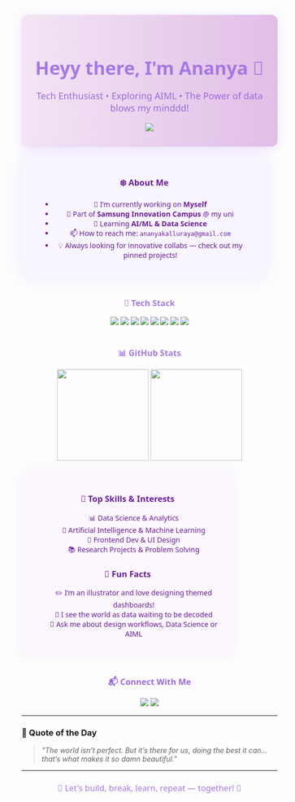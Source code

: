 <!-- 🌸 Custom Themed GitHub Profile - Inspired by Uploaded Aesthetic -->

<!-- Header -->
<div align="center" style="background: linear-gradient(to right, #F3E5F5, #E1BEE7); border-radius: 12px; padding: 30px 20px; box-shadow: 0 4px 20px rgba(200, 160, 255, 0.3);">

  <h1 style="font-family: 'Segoe UI', sans-serif; color: #A678E2; font-size: 36px; margin-bottom: 10px;">Heyy there, I'm Ananya 🌸</h1>
  <p style="font-size: 18px; color: #9C6ADE; font-family: 'Segoe UI';">Tech Enthusiast • Exploring AIML • The Power of data blows my minddd!</p>

  <img src="https://readme-typing-svg.herokuapp.com?font=Fira+Code&size=22&duration=3000&pause=1000&color=9C6ADE&center=true&vCenter=true&width=500&lines=Welcome+to+my+GitHub!;Data+is+Magic,+Code+is+the+Wand.;Always+learning,+always+creating!" />

</div>

<br>

<!-- Glassmorphic Card Section -->
<div align="center" style="background: rgba(245, 240, 255, 0.6); backdrop-filter: blur(10px); border-radius: 15px; padding: 20px 40px; width: 80%; box-shadow: 0 0 30px rgba(180, 140, 255, 0.2); font-family: 'Segoe UI'; color: #6A1B9A;">

### ❄️ About Me

- 🌱 I’m currently working on **Myself**
- 🚀 Part of **Samsung Innovation Campus** @ my uni
- 📘 Learning **AI/ML & Data Science**
- 📫 How to reach me: `ananyakalluraya@gmail.com`
- 💡 Always looking for innovative collabs — check out my pinned projects!

</div>

<br>

<!-- Tech Stack -->
<div align="center" style="font-family: 'Segoe UI';">
  <h3 style="color:#A678E2;">🧊 Tech Stack</h3>
  <img src="https://img.shields.io/badge/SQL-9C6ADE?style=for-the-badge&logo=microsoftsqlserver&logoColor=white" />
  <img src="https://img.shields.io/badge/R-BA9CF5?style=for-the-badge&logo=r&logoColor=white" />
  <img src="https://img.shields.io/badge/Java-C89FFF?style=for-the-badge&logo=java&logoColor=white" />
  <img src="https://img.shields.io/badge/Python-AC84DD?style=for-the-badge&logo=python&logoColor=white" />
  <img src="https://img.shields.io/badge/PowerBI-F7CCFF?style=for-the-badge&logo=power-bi&logoColor=black" />
  <img src="https://img.shields.io/badge/VS_Code-BB9DF2?style=for-the-badge&logo=visual-studio-code&logoColor=white" />
  <img src="https://img.shields.io/badge/GitHub-BD9DF3?style=for-the-badge&logo=github&logoColor=white" />
  <img src="https://img.shields.io/badge/Azure-CB9AF1?style=for-the-badge&logo=microsoft-azure&logoColor=white" />
</div>

<br>

<!-- GitHub Stats -->
<div align="center" style="font-family: 'Segoe UI';">
  <h3 style="color:#A678E2;">📊 GitHub Stats</h3>
  <img src="https://github-readme-stats.vercel.app/api?username=ananyapattaje&show_icons=true&theme=vue-dark&title_color=A678E2&icon_color=BD9DF3&bg_color=ffffff00&text_color=6A1B9A&hide_border=true" height="180" />
  <img src="https://github-readme-streak-stats.herokuapp.com/?user=ananyapattaje&theme=transparent&stroke=BA9CF5&currStreakLabel=A678E2&sideLabels=6A1B9A&ring=C89FFF" height="180" />
</div>

<br>

<!-- Skills & Fun Facts -->
<div align="center" style="font-family: 'Segoe UI'; background: rgba(250, 240, 255, 0.45); border-radius: 15px; padding: 20px; width: 75%; box-shadow: 0 0 20px rgba(190, 160, 255, 0.15); color: #6A1B9A;">
  <h3>🎨 Top Skills & Interests</h3>
  <ul style="list-style-type: none;">
    <li>📊 Data Science & Analytics</li>
    <li>🤖 Artificial Intelligence & Machine Learning</li>
    <li>🎨 Frontend Dev & UI Design</li>
    <li>📚 Research Projects & Problem Solving</li>
  </ul>

  <h3>🎀 Fun Facts</h3>
  <ul style="list-style-type: none;">
    <li>✏️ I’m an illustrator and love designing themed dashboards!</li>
    <li>🌌 I see the world as data waiting to be decoded</li>
    <li>💬 Ask me about design workflows, Data Science or AIML</li>
  </ul>
</div>

<br>

<!-- Contact -->
<div align="center" style="font-family: 'Segoe UI';">
  <h3 style="color:#9C6ADE;">📬 Connect With Me</h3>
  <a href="#"><img src="https://img.shields.io/badge/Gmail-Email_Me-F48FB1?style=flat-square&logo=gmail&logoColor=white" /></a>
  <a href="#"><img src="https://img.shields.io/badge/LinkedIn-Connect-B39DDB?style=flat-square&logo=linkedin&logoColor=white" /></a>
</div>

---

### 💬 Quote of the Day
> *"The world isn’t perfect. But it’s there for us, doing the best it can... that’s what makes it so damn beautiful."*  

---

<h3 align="center" style="color:#A678E2; font-family:'Segoe UI'; font-weight:normal;">🌸 Let's build, break, learn, repeat — together! 🌸</h3>
